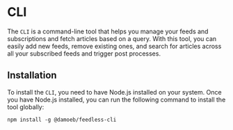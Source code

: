 # CLI

The `CLI` is a command-line tool that helps you manage your feeds and subscriptions and fetch articles based on a query. 
With this tool, you can easily add new feeds, remove existing ones, and search for articles across all your subscribed feeds
and trigger post processes.

## Installation

To install the `CLI`, you need to have Node.js installed on your system. Once you have Node.js installed, you can run the following command to install the tool globally:

```shell
npm install -g @damoeb/feedless-cli
```
